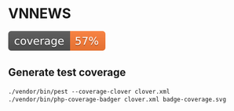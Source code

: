 # VNNEWS

<p align="left">
<img src="badge-coverage.svg" alt="Build Status">
</p>

## Generate test coverage

```
./vendor/bin/pest --coverage-clover clover.xml 
./vendor/bin/php-coverage-badger clover.xml badge-coverage.svg
```
